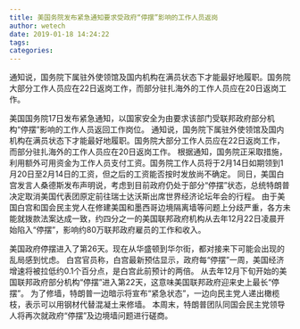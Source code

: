 ```yaml
---
title: 美国务院发布紧急通知要求受政府“停摆”影响的工作人员返岗
author: wetech
date: 2019-01-18 14:24:22
tags: 
categories: 
---
```

通知说，国务院下属驻外使领馆及国内机构在满员状态下才能最好地履职。国务院大部分工作人员应在22日返岗工作，而部分驻扎海外的工作人员应在20日返岗工作。
<!-- more -->
美国国务院17日发布紧急通知，以国家安全为由要求该部门受联邦政府部分机构“停摆”影响的工作人员返回工作岗位。
通知说，国务院下属驻外使领馆及国内机构在满员状态下才能最好地履职。国务院大部分工作人员应在22日返岗工作，而部分驻扎海外的工作人员应在20日返岗工作。
根据通知，国务院正采取措施，利用额外可用资金为工作人员支付工资。国务院工作人员将于2月14日如期领到1月20日至2月14日的工资，但之后的工资能否按时发放尚不确定。
同日，美国白宫发言人桑德斯发布声明说，考虑到目前政府仍处于部分“停摆”状态，总统特朗普决定取消美国代表团原定前往瑞士达沃斯出席世界经济论坛年会的行程。
由于美国白宫和国会民主党人在修建美国和墨西哥边境隔离墙等问题上分歧严重，各方未能就拨款法案达成一致，约四分之一的美国联邦政府机构从去年12月22日凌晨开始陷入“停摆”，影响约80万联邦政府雇员的工作和收入。
 
 
美国政府停摆进入了第26天。现在从华盛顿到华尔街，都对接来下可能会出现的乱局感到忧虑。
白宫官员称，白宫最新预估显示，政府每“停摆”一周，美国经济增速将被拉低约0.1个百分点，是白宫此前预计的两倍。
从去年12月下旬开始的美国联邦政府部分机构“停摆”进入第22天，这意味美国联邦政府迎来史上最长“停摆”。
为了修墙，特朗普一边暗示将宣布“紧急状态”，一边向民主党人递出橄榄枝，表示可以用钢材代替混凝土来修墙。
本周末，特朗普团队同国会民主党领导人将再次就政府“停摆”及边境墙问题进行磋商。
